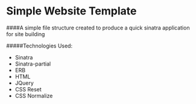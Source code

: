 Simple Website Template
========================

####A simple file structure created to produce a quick sinatra application for site building

#####Technologies Used:

  - Sinatra
  - Sinatra-partial
  - ERB
  - HTML
  - JQuery
  - CSS Reset
  - CSS Normalize
